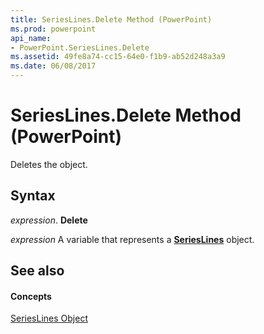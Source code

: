```yaml
---
title: SeriesLines.Delete Method (PowerPoint)
ms.prod: powerpoint
api_name:
- PowerPoint.SeriesLines.Delete
ms.assetid: 49fe8a74-cc15-64e0-f1b9-ab52d248a3a9
ms.date: 06/08/2017
---
```



# SeriesLines.Delete Method (PowerPoint)

Deletes the object.


## Syntax

 _expression_. **Delete**

 _expression_ A variable that represents a **[SeriesLines](PowerPoint.SeriesLines.md)** object.


## See also


#### Concepts


[SeriesLines Object](PowerPoint.SeriesLines.md)

